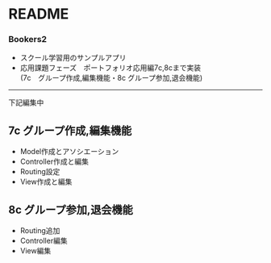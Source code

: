 # README

### Bookers2

* スクール学習用のサンプルアプリ
* 応用課題フェーズ　ポートフォリオ応用編7c,8cまで実装  
 (7c　グループ作成,編集機能・8c グループ参加,退会機能)
 
 ***
 下記編集中
 
 ## 7c グループ作成,編集機能
 * Model作成とアソシエーション
 * Controller作成と編集
 * Routing設定
 * View作成と編集
 
 ## 8c グループ参加,退会機能
 * Routing追加
 * Controller編集
 * View編集
